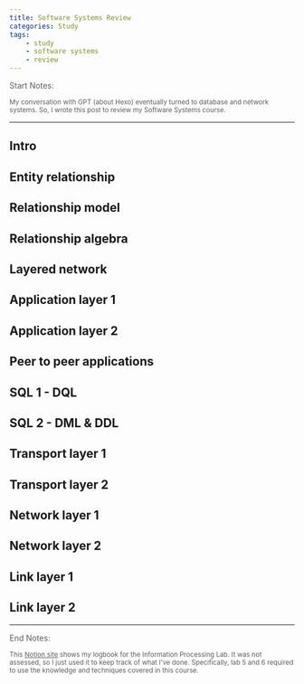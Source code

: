 ```yaml
---
title: Software Systems Review
categories: Study
tags: 
    - study
    - software systems
    - review
---
```


<p style="opacity: 0.7;">Start Notes: 

<small style="opacity: 0.7;">My conversation with GPT (about Hexo) eventually turned to database and network systems. So, I wrote this post to review my Software Systems course.  </small>

---

## Intro







## Entity relationship


## Relationship model


## Relationship algebra


## Layered network


## Application layer 1


## Application layer 2


## Peer to peer applications


## SQL 1 - DQL


## SQL 2 - DML & DDL


## Transport layer 1


## Transport layer 2


## Network layer 1


## Network layer 2


## Link layer 1


## Link layer 2



---

<p style="opacity: 0.7;">End Notes: 

<small style="opacity: 0.7;">This <i class="fa-sharp fa-solid fa-book"></i> [Notion site](https://amor-zhao.notion.site/Information-1dd18481598a4787b7b82b10261ea6f6) shows my logbook for the Information Processing Lab. It was not assessed, so I just used it to keep track of what I've done. Specifically, lab 5 and 6 required to use the knowledge and techniques covered in this course. </small>
